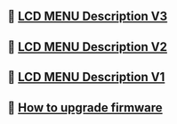 ## :blue_book: [LCD MENU Description V3](./LCD-DWIN-MENU-Description-V2.pdf)
## :blue_book: [LCD MENU Description V2](./LCD-DWIN-MENU-Description-V3.pdf)
## :blue_book: [LCD MENU Description V1](./LCD-DWIN-MENU-Description-V1_2.pdf)
## :blue_book: [How to upgrade firmware](./LCD-DWIN-Upgrade-firmware.pdf)
